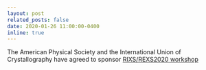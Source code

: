 ```yaml
---
layout: post
related_posts: false
date: 2020-01-26 11:00:00-0400
inline: true
---
```


The American Physical Society and the International Union of Crystallography have agreed to sponsor [RIXS/REXS2020 workshop](https://www.bnl.gov/rixsrexs2020/) 
